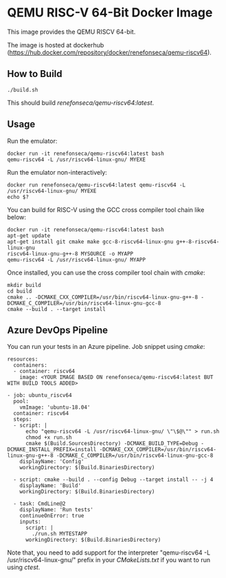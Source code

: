 # QEMU RISC-V 64-Bit Docker Image

This image provides the QEMU RISCV 64-bit.

The image is hosted at dockerhub (https://hub.docker.com/repository/docker/renefonseca/qemu-riscv64).

## How to Build

```
./build.sh
```

This should build *renefonseca/qemu-riscv64:latest*.

## Usage

Run the emulator:
```
docker run -it renefonseca/qemu-riscv64:latest bash
qemu-riscv64 -L /usr/riscv64-linux-gnu/ MYEXE
```

Run the emulator non-interactively:
```
docker run renefonseca/qemu-riscv64:latest qemu-riscv64 -L /usr/riscv64-linux-gnu/ MYEXE
echo $?
```

You can build for RISC-V using the GCC cross compiler tool chain like below:
```
docker run -it renefonseca/qemu-riscv64:latest bash
apt-get update
apt-get install git cmake make gcc-8-riscv64-linux-gnu g++-8-riscv64-linux-gnu
riscv64-linux-gnu-g++-8 MYSOURCE -o MYAPP
qemu-riscv64 -L /usr/riscv64-linux-gnu/ MYAPP
```

Once installed, you can use the cross compiler tool chain with *cmake*:
```
mkdir build
cd build
cmake .. -DCMAKE_CXX_COMPILER=/usr/bin/riscv64-linux-gnu-g++-8 -DCMAKE_C_COMPILER=/usr/bin/riscv64-linux-gnu-gcc-8
cmake --build . --target install
```


## Azure DevOps Pipeline

You can run your tests in an Azure pipeline. Job snippet using *cmake*:

```
resources:
  containers:
  - container: riscv64
    image: <YOUR IMAGE BASED ON renefonseca/qemu-riscv64:latest BUT WITH BUILD TOOLS ADDED>

- job: ubuntu_riscv64
  pool:
    vmImage: 'ubuntu-18.04'
  container: riscv64
  steps:
  - script: |
      echo "qemu-riscv64 -L /usr/riscv64-linux-gnu/ \"\$@\"" > run.sh
      chmod +x run.sh
      cmake $(Build.SourcesDirectory) -DCMAKE_BUILD_TYPE=Debug -DCMAKE_INSTALL_PREFIX=install -DCMAKE_CXX_COMPILER=/usr/bin/riscv64-linux-gnu-g++-8 -DCMAKE_C_COMPILER=/usr/bin/riscv64-linux-gnu-gcc-8
    displayName: 'Config'
    workingDirectory: $(Build.BinariesDirectory)

  - script: cmake --build . --config Debug --target install -- -j 4
    displayName: 'Build'
    workingDirectory: $(Build.BinariesDirectory)

  - task: CmdLine@2
    displayName: 'Run tests'
    continueOnError: true
    inputs:
      script: |
        ./run.sh MYTESTAPP
      workingDirectory: $(Build.BinariesDirectory)
```

Note that, you need to add support for the interpreter "qemu-riscv64 -L /usr/riscv64-linux-gnu/" prefix in your *CMakeLists.txt* if you want to run using *ctest*.
